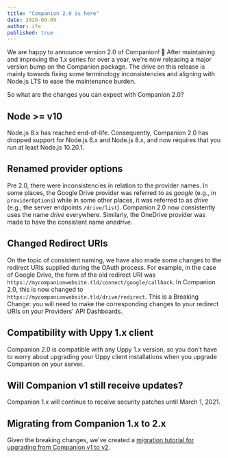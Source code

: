 ```yaml
---
title: "Companion 2.0 is here"
date: 2020-09-09
author: ife
published: true
---
```


We are happy to announce version 2.0 of Companion! 🎉 After maintaining and improving the 1.x series for over a year, we're now releasing a major version bump on the Companion package. The drive on this release is mainly towards fixing some terminology inconsistencies and aligning with Node.js LTS to ease the maintenance burden.

<!--more-->

So what are the changes you can expect with Companion 2.0?

## Node >= v10

Node.js 8.x has reached end-of-life. Consequently, Companion 2.0 has dropped support for Node.js 6.x and Node.js 8.x, and now requires that you run at least Node.js 10.20.1.

## Renamed provider options

Pre 2.0, there were inconsistencies in relation to the provider names. In some places, the Google Drive provider was referred to as *google* (e.g., in `providerOptions`) while in some other places, it was referred to as *drive* (e.g., the server endpoints `/drive/list`). Companion 2.0 now consistently uses the name *drive* everywhere. Similarly, the OneDrive provider was made to have the consistent name *onedrive*.

## Changed Redirect URIs

On the topic of consistent naming, we have also made some changes to the redirect URIs supplied during the OAuth process. For example, in the case of Google Drive, the form of the old redirect URI was `https://mycompanionwebsite.tld/connect/google/callback`. In Companion 2.0, this is now changed to `https://mycompanionwebsite.tld/drive/redirect`. This is a Breaking Change: you will need to make the corresponding changes to your redirect URIs on your Providers' API Dashboards.

## Compatibility with Uppy 1.x client

Companion 2.0 is compatible with any Uppy 1.x version, so you don't have to worry about upgrading your Uppy client installations when you upgrade Companion on your server.

## Will Companion v1 still receive updates?

Companion 1.x will continue to receive security patches until March 1, 2021.

## Migrating from Companion 1.x to 2.x

Given the breaking changes, we've created a [migration tutorial for upgrading from Companion v1 to v2](https://uppy.io/docs/companion/#Migrating-v1-to-v2).
